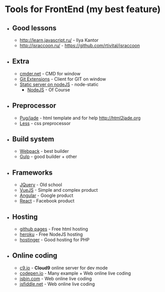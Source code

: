 
# Tools for FrontEnd (my best feature)

 - ## Good lessons
    - http://learn.javascript.ru/ - Ilya Kantor
    - http://jsraccoon.ru/ - https://github.com/rtivital/jsraccoon

 - ## Extra

    - [cmder.net](https://cmder.net) - CMD for window
    - [Git Extensions](https://github.com/gitextensions/gitextensions) - Client for GIT on window
    - [Static server on nodeJS](https://www.npmjs.com/package/node-static#installation) - node-static
        - [NodeJS](https://nodejs.org) - Of Course

 - ## Preprocessor

    - [Pug/jade](https://pugjs.org) - html template and for help http://html2jade.org
    - [Less](https://lesscss.org) - css preprocessor

 - ## Build system

    - [Webpack](https://webpack.js.org) - best builder
    - [Gulp](https://gulpjs.com) - good builder + other

 - ## Frameworks

    - [JQuery](https://jquery.com) - Old school
    - [VueJS](https://vuejs.org) - Simple and complex product
    - [Angular](https://angular.io) - Google product
    - [React](https://reactjs.org) - Facebook product

 - ## Hosting

    - [github pages](https://pages.github.com) - Free html hosting
    - [heroku](https://heroku.com) - Free NodeJS hosting
    - [hostinger](https://hostinger.com.ua) - Good hosting for PHP

 - ## Online coding

    - [c9.io](https://c9.io/c/m5UN15vxcba) - **Cloud9** online server for dev mode
    - [codepen.io](https://codepen.io) - Many example + Web online live coding
    - [jsbin.com](https://jsbin.com/) - Web online live coding
    - [jsfiddle.net](https://jsfiddle.net/) - Web online live coding
